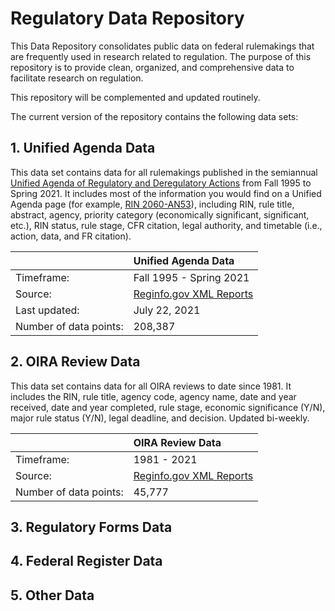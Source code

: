 # Regulatory Data Repository 

This Data Repository consolidates public data on federal rulemakings that are frequently used in research related to regulation. The purpose of this repository is to provide clean, organized, and comprehensive data to facilitate research on regulation.

This repository will be complemented and updated routinely.

The current version of the repository contains the following data sets:


## 1. Unified Agenda Data

This data set contains data for all rulemakings published in the semiannual [Unified Agenda of Regulatory and Deregulatory Actions](https://www.reginfo.gov/public/do/eAgendaMain) from Fall 1995 to Spring 2021. It includes most of the information you would find on a Unified Agenda page (for example, [RIN 2060-AN53](https://www.reginfo.gov/public/do/eAgendaViewRule?pubId=200604&RIN=2060-AN53)), including RIN, rule title, abstract, agency, priority category (economically significant, significant, etc.), RIN status, rule stage, CFR citation, legal authority, and timetable (i.e., action, data, and FR citation). 

|            |  Unified Agenda Data                                                           | 
| :-------- | :------------------------------------------------------------------------------ |
| Timeframe: | Fall 1995 - Spring 2021                                                          |
| Source:    | [Reginfo.gov XML Reports](https://www.reginfo.gov/public/do/eAgendaXmlReport)   |
| Last updated:	|	July 22, 2021	|
| Number of data points: | 208,387                                                            |


## 2. OIRA Review Data

This data set contains data for all OIRA reviews to date since 1981. It includes the RIN, rule title, agency code, agency name, date and year received, date and year completed, rule stage, economic significance (Y/N), major rule status (Y/N), legal deadline, and decision. Updated bi-weekly.

|            |  OIRA Review Data        | 
| :--------  | :----------------------- |
| Timeframe: | 1981 - 2021              |
| Source:    | [Reginfo.gov XML Reports](https://www.reginfo.gov/public/do/XMLReportList) |                                                     
| Number of data points: | 45,777       |                                                      


## 3. Regulatory Forms Data


## 4. Federal Register Data


## 5. Other Data




 

